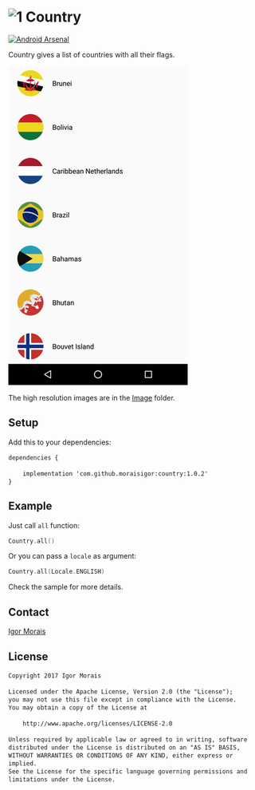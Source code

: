 # ![1] Country

[![Android Arsenal](https://img.shields.io/badge/Android%20Arsenal-Country-brightgreen.svg?style=flat)](https://android-arsenal.com/details/1/6248)

Country gives a list of countries with all their flags.

![2]


The high resolution images are in the [Image](https://github.com/MoraisIgor/Country/tree/master/Image) folder.


## Setup

Add this to your dependencies:

```
dependencies {

    implementation 'com.github.moraisigor:country:1.0.2'
}
```


## Example

Just call `all` function:

```kotlin
Country.all()
```

Or you can pass a `locale` as argument:

```kotlin
Country.all(Locale.ENGLISH)
```

Check the sample for more details.


## Contact

[Igor Morais](http://igormorais.com)


## License

```
Copyright 2017 Igor Morais
    
Licensed under the Apache License, Version 2.0 (the "License");
you may not use this file except in compliance with the License.
You may obtain a copy of the License at

    http://www.apache.org/licenses/LICENSE-2.0
    
Unless required by applicable law or agreed to in writing, software
distributed under the License is distributed on an "AS IS" BASIS,
WITHOUT WARRANTIES OR CONDITIONS OF ANY KIND, either express or implied.
See the License for the specific language governing permissions and
limitations under the License.
```

[1]: https://raw.githubusercontent.com/MoraisIgor/Country/master/Asset/Icon.png
[2]: https://raw.githubusercontent.com/MoraisIgor/Country/master/Asset/Preview.png

